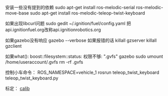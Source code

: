 安装一些没有提到的依赖
sudo apt-get install ros-melodic-serial ros-melodic-move-base
sudo apt-get install ros-melodic-teleop-twist-keyboard

如果出现libcurl问题
sudo gedit ~/.ignition/fuel/config.yaml
把api.ignitionfuel.org改称api.ignitionrobotics.org

如果gazebo没有响应
gazebo --verbose
如果报错的话
killall gzserver
killall gzclient

如果what():  boost::filesystem::status: 权限不够: ".gvfs" gazebo
sudo umount /home/useraccount/.gvfs
rm -rf .gvfs

控制小车命令：
ROS_NAMESPACE=vehicle_1 rosrun teleop_twist_keyboard teleop_twist_keyboard.py

标定：
[calib](https://blog.csdn.net/weixin_42141088/article/details/118000544)
